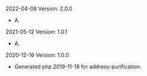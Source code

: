 2022-04-08 Version: 2.0.0
- A.

2021-05-12 Version: 1.0.1
- A.

2020-12-16 Version: 1.0.0
- Generated php 2019-11-18 for address-purification.

